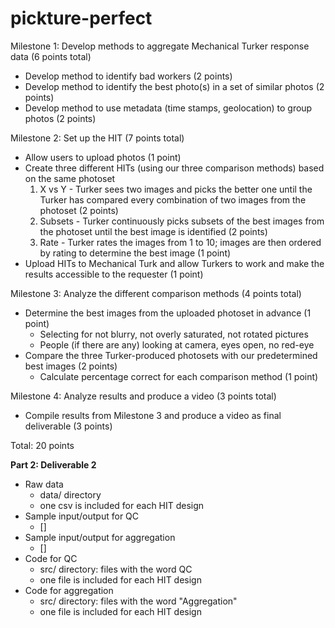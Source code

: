 # pickture-perfect

Milestone 1: Develop methods to aggregate Mechanical Turker response data (6 points total)
* Develop method to identify bad workers (2 points)
* Develop method to identify the best photo(s) in a set of similar photos (2 points)
* Develop method to use metadata (time stamps, geolocation) to group photos (2 points)

Milestone 2: Set up the HIT (7 points total)
* Allow users to upload photos (1 point)
* Create three different HITs (using our three comparison methods) based on the same photoset
  1. X vs Y - Turker sees two images and picks the better one until the Turker has compared every combination of two images from the photoset (2 points)
  2. Subsets - Turker continuously picks subsets of the best images from the photoset until the best image is identified (2 points)
  3. Rate - Turker rates the images from 1 to 10; images are then ordered by rating to determine the best image (1 point)
* Upload HITs to Mechanical Turk and allow Turkers to work and make the results accessible to the requester (1 point)

Milestone 3: Analyze the different comparison methods (4 points total)
* Determine the best images from the uploaded photoset in advance (1 point)
  * Selecting for not blurry, not overly saturated, not rotated pictures
  * People (if there are any) looking at camera, eyes open, no red-eye
* Compare the three Turker-produced photosets with our predetermined best images (2 points)
  * Calculate percentage correct for each comparison method (1 point)

Milestone 4: Analyze results and produce a video (3 points total)
* Compile results from Milestone 3 and produce a video as final deliverable (3 points)

Total: 20 points

**Part 2: Deliverable 2**

* Raw data
  * data/ directory
  * one csv is included for each HIT design
* Sample input/output for QC
  * []
* Sample input/output for aggregation
  * []
* Code for QC
  * src/ directory: files with the word QC
  * one file is included for each HIT design
* Code for aggregation
  * src/ directory: files with the word "Aggregation"
  * one file is included for each HIT design
